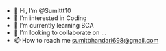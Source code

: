 - 👋 Hi, I’m @Sumittt10
- 👀 I’m interested in Coding
- 🌱 I’m currently learning BCA
- 💞️ I’m looking to collaborate on ...
- 📫 How to reach me sumitbhandari698@gmail.com

<!---
Sumittt10/Sumittt10 is a ✨ special ✨ repository because its `README.md` (this file) appears on your GitHub profile.
You can click the Preview link to take a look at your changes.
--->
